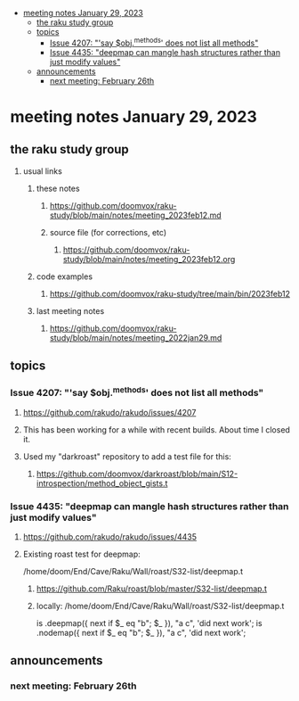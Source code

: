 - [meeting notes January 29, 2023](#org54b959d)
  - [the raku study group](#orgd8781d2)
  - [topics](#org943a467)
    - [Issue 4207: "'say $obj.<sup>methods</sup>' does not list all methods"](#org14a05d4)
    - [Issue 4435: "deepmap can mangle hash structures rather than just modify values"](#org92e6bba)
  - [announcements](#org6e8d7cb)
    - [next meeting: February 26th](#org24b19ab)


<a id="org54b959d"></a>

# meeting notes January 29, 2023


<a id="orgd8781d2"></a>

## the raku study group

1.  usual links

    1.  these notes
    
        1.  <https://github.com/doomvox/raku-study/blob/main/notes/meeting_2023feb12.md>
        
        2.  source file (for corrections, etc)
        
            1.  <https://github.com/doomvox/raku-study/blob/main/notes/meeting_2023feb12.org>
    
    2.  code examples
    
        1.  <https://github.com/doomvox/raku-study/tree/main/bin/2023feb12>
    
    3.  last meeting notes
    
        1.  <https://github.com/doomvox/raku-study/blob/main/notes/meeting_2022jan29.md>


<a id="org943a467"></a>

## topics


<a id="org14a05d4"></a>

### Issue 4207: "'say $obj.<sup>methods</sup>' does not list all methods"

1.  <https://github.com/rakudo/rakudo/issues/4207>

2.  This has been working for a while with recent builds.  About time I closed it.

3.  Used my "darkroast" repository to add a test file for this:

    1.  <https://github.com/doomvox/darkroast/blob/main/S12-introspection/method_object_gists.t>


<a id="org92e6bba"></a>

### Issue 4435: "deepmap can mangle hash structures rather than just modify values"

1.  <https://github.com/rakudo/rakudo/issues/4435>

2.  Existing roast test for deepmap:

    /home/doom/End/Cave/Raku/Wall/roast/S32-list/deepmap.t
    
    1.  <https://github.com/Raku/roast/blob/master/S32-list/deepmap.t>
    
    2.  locally: /home/doom/End/Cave/Raku/Wall/roast/S32-list/deepmap.t
    
        is <a b c>.deepmap({ next if $\_ eq "b"; $\_ }), "a c", 'did next work'; is <a b c>.nodemap({ next if $\_ eq "b"; $\_ }), "a c", 'did next work';


<a id="org6e8d7cb"></a>

## announcements


<a id="org24b19ab"></a>

### next meeting: February 26th
